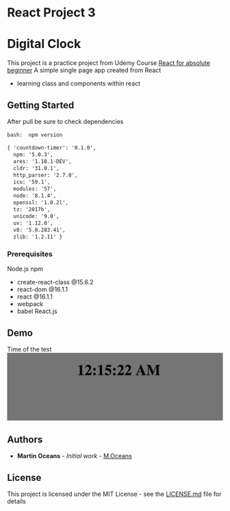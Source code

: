 # React Project 3
# Digital Clock

This project is a practice project from Udemy Course [React for absolute beginner](https://www.udemy.com/react-for-absolute-beginners/learn/v4/overview)
A simple single page app created from React
* learning class and components within react

## Getting Started

After pull be sure to check dependencies 
```
bash:  npm version
```
```
{ 'countdown-timer': '0.1.0',
  npm: '5.0.3',
  ares: '1.10.1-DEV',
  cldr: '31.0.1',
  http_parser: '2.7.0',
  icu: '59.1',
  modules: '57',
  node: '8.1.4',
  openssl: '1.0.2l',
  tz: '2017b',
  unicode: '9.0',
  uv: '1.12.0',
  v8: '5.8.283.41',
  zlib: '1.2.11' }
```
### Prerequisites

Node.js
npm
   - create-react-class @15.6.2
   - react-dom @16.1.1
   - react @16.1.1
   - webpack
   - babel
React.js
  

## Demo
Time of the test
![alt text](https://github.com/Martin-Ocean/React-Project-Digital-Clock/blob/master/demo/demo.jpeg)




## Authors

* **Martin Oceans** - *Initial work* - [M.Oceans](https://github.com/Martin-Ocean)


## License

This project is licensed under the MIT License - see the [LICENSE.md](LICENSE.md) file for details

